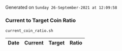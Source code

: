 Generated on `Sunday 26-September-2021 at 12:09:58`

### Current to Target Coin Ratio
`current_coin_ratio.sh`

Date|Current|Target|Ratio
---|---|---|---
